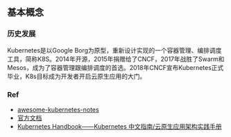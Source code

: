 ## 基本概念
### 历史发展
Kubernetes是以Google Borg为原型，重新设计实现的一个容器管理、编排调度工具，简称K8S。2014年开源，2015年捐赠给了CNCF，2017年战胜了Swarm和Mesos，成为了容器管理跟编排调度的首选。2018年CNCF宣布Kubernetes正式毕业，K8s目标成为开发者开启云原生应用的大门。

### Ref
- [awesome-kubernetes-notes](https://awesome-kubernetes-notes.readthedocs.io/en/latest/index.html)
- [官方文档](https://kubernetes.io/zh/docs/home/)
- [Kubernetes Handbook——Kubernetes 中文指南/云原生应用架构实践手册](https://jimmysong.io/kubernetes-handbook/)